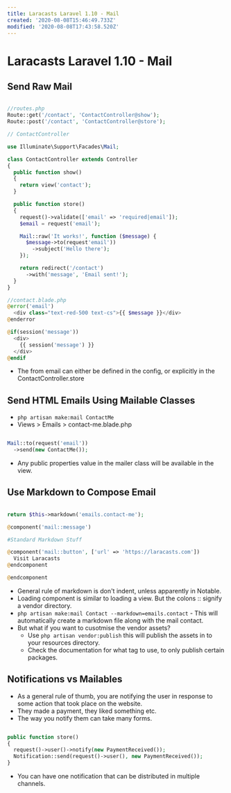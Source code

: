 ```yaml
---
title: Laracasts Laravel 1.10 - Mail
created: '2020-08-08T15:46:49.733Z'
modified: '2020-08-08T17:43:58.520Z'
---
```


# Laracasts Laravel 1.10 - Mail

## Send Raw Mail

```php

//routes.php
Route::get('/contact', 'ContactController@show');
Route::post('/contact', 'ContactController@store');

// ContactController

use Illuminate\Support\Facades\Mail;

class ContactController extends Controller
{
  public function show()
  {
    return view('contact');
  }

  public function store()
  {
    request()->validate(['email' => 'required|email']);
    $email = request('email');

    Mail::raw('It works!', function ($message) {
      $message->to(request'email'))
        ->subject('Hello there');
    });

    return redirect('/contact')
      ->with('message', 'Email sent!');
  }
}

//contact.blade.php
@error('email')
  <div class="text-red-500 text-cs">{{ $message }}</div>
@enderror

@if(session('message'))
  <div>
    {{ session('message') }}
  </div>
@endif

```
* The from email can either be defined in the config, or explicitly in the ContactController.store

## Send HTML Emails Using Mailable Classes

* `php artisan make:mail ContactMe`
* Views > Emails > contact-me.blade.php

```php

Mail::to(request('email'))
  ->send(new ContactMe());

```
* Any public properties value in the mailer class will be available in the view.

## Use Markdown to Compose Email

```php

return $this->markdown('emails.contact-me');

@component('mail::message')

#Standard Markdown Stuff

@component('mail::button', ['url' => 'https://laracasts.com'])
  Visit Laracasts
@endcomponent

@endcomponent

```
* General rule of markdown is don't indent, unless apparently in Notable.
* Loading component is similar to loading a view. But the colons :: signify a vendor directory.
* `php artisan make:mail Contact --markdown=emails.contact` - This will automatically create a markdown file along with the mail contact.
* But what if you want to cusotmise the vendor assets?
  * Use `php artisan vendor:publish` this will publish the assets in to your resources directory.
  * Check the documentation for what tag to use, to only publish certain packages.

## Notifications vs Mailables

* As a general rule of thumb, you are notifying the user in response to some action that took place on the website.
* They made a payment, they liked something etc.
* The way you notify them can take many forms.

```php

public function store()
{
  request()->user()->notify(new PaymentReceived());
  Notification::send(request()->user(), new PaymentReceived());
}

```
* You can have one notification that can be distributed in multiple channels.
